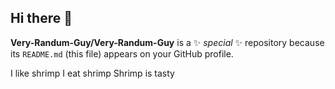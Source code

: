 ## Hi there 👋

**Very-Randum-Guy/Very-Randum-Guy** is a ✨ _special_ ✨ repository because its `README.md` (this file) appears on your GitHub profile.

I like shrimp 
I eat shrimp
Shrimp is tasty
